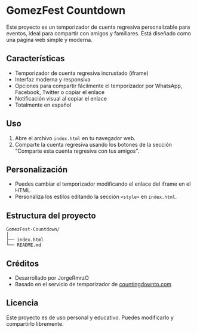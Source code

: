 # GomezFest Countdown

Este proyecto es un temporizador de cuenta regresiva personalizable para eventos, ideal para compartir con amigos y familiares. Está diseñado como una página web simple y moderna.

## Características

- Temporizador de cuenta regresiva incrustado (iframe)
- Interfaz moderna y responsiva
- Opciones para compartir fácilmente el temporizador por WhatsApp, Facebook, Twitter o copiar el enlace
- Notificación visual al copiar el enlace
- Totalmente en español

## Uso

1. Abre el archivo `index.html` en tu navegador web.
2. Comparte la cuenta regresiva usando los botones de la sección "Comparte esta cuenta regresiva con tus amigos".

## Personalización

- Puedes cambiar el temporizador modificando el enlace del iframe en el HTML.
- Personaliza los estilos editando la sección `<style>` en `index.html`.

## Estructura del proyecto

```
GomezFest-Countdown/
│
├── index.html
└── README.md
```

## Créditos

- Desarrollado por JorgeRmrzO
- Basado en el servicio de temporizador de [countingdownto.com](https://countingdownto.com/)

## Licencia

Este proyecto es de uso personal y educativo. Puedes modificarlo y compartirlo libremente.

